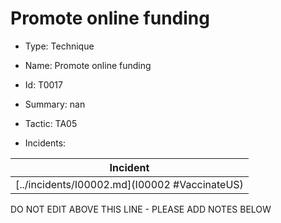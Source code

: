 # Promote online funding

* Type: Technique

* Name: Promote online funding

* Id: T0017

* Summary: nan

* Tactic: TA05

* Incidents:

| Incident |
| --------- |
| [../incidents/I00002.md](I00002 #VaccinateUS) |

DO NOT EDIT ABOVE THIS LINE - PLEASE ADD NOTES BELOW